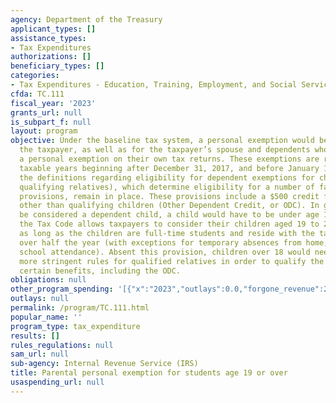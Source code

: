 ```yaml
---
agency: Department of the Treasury
applicant_types: []
assistance_types:
- Tax Expenditures
authorizations: []
beneficiary_types: []
categories:
- Tax Expenditures - Education, Training, Employment, and Social Services
cfda: TC.111
fiscal_year: '2023'
grants_url: null
is_subpart_f: null
layout: program
objective: Under the baseline tax system, a personal exemption would be allowed for
  the taxpayer, as well as for the taxpayer’s spouse and dependents who do not claim
  a personal exemption on their own tax returns. These exemptions are repealed for
  taxable years beginning after December 31, 2017, and before January 1, 2026. However,
  the definitions regarding eligibility for dependent exemptions for children (and
  qualifying relatives), which determine eligibility for a number of family-related
  provisions, remain in place. These provisions include a $500 credit for dependents
  other than qualifying children (Other Dependent Credit, or ODC). In general, to
  be considered a dependent child, a child would have to be under age 19. In contrast,
  the Tax Code allows taxpayers to consider their children aged 19 to 23 as dependents,
  as long as the children are full-time students and reside with the taxpayer for
  over half the year (with exceptions for temporary absences from home, such as for
  school attendance). Absent this provision, children over 18 would need to meet the
  more stringent rules for qualified relatives in order to qualify the taxpayer for
  certain benefits, including the ODC.
obligations: null
other_program_spending: '[{"x":"2023","outlays":0.0,"forgone_revenue":2210000000.0},{"x":"2024","outlays":0.0,"forgone_revenue":2130000000.0},{"x":"2025","outlays":0.0,"forgone_revenue":2020000000.0}]'
outlays: null
permalink: /program/TC.111.html
popular_name: ''
program_type: tax_expenditure
results: []
rules_regulations: null
sam_url: null
sub-agency: Internal Revenue Service (IRS)
title: Parental personal exemption for students age 19 or over
usaspending_url: null
---
```

